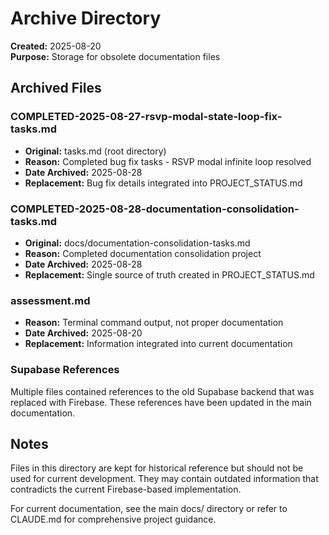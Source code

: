 # Archive Directory

**Created:** 2025-08-20  
**Purpose:** Storage for obsolete documentation files  

## Archived Files

### COMPLETED-2025-08-27-rsvp-modal-state-loop-fix-tasks.md
- **Original:** tasks.md (root directory)
- **Reason:** Completed bug fix tasks - RSVP modal infinite loop resolved
- **Date Archived:** 2025-08-28
- **Replacement:** Bug fix details integrated into PROJECT_STATUS.md

### COMPLETED-2025-08-28-documentation-consolidation-tasks.md
- **Original:** docs/documentation-consolidation-tasks.md
- **Reason:** Completed documentation consolidation project
- **Date Archived:** 2025-08-28
- **Replacement:** Single source of truth created in PROJECT_STATUS.md

### assessment.md
- **Reason:** Terminal command output, not proper documentation
- **Date Archived:** 2025-08-20
- **Replacement:** Information integrated into current documentation

### Supabase References
Multiple files contained references to the old Supabase backend that was replaced with Firebase. These references have been updated in the main documentation.

## Notes

Files in this directory are kept for historical reference but should not be used for current development. They may contain outdated information that contradicts the current Firebase-based implementation.

For current documentation, see the main docs/ directory or refer to CLAUDE.md for comprehensive project guidance.